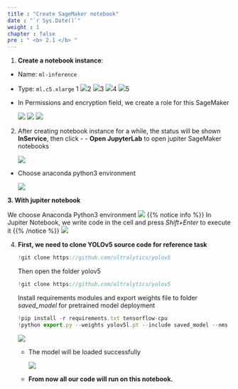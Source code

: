```yaml
---
title : "Create SageMaker notebook"
date : "`r Sys.Date()`"
weight : 1
chapter : false
pre : " <b> 2.1 </b> "
---
```


1. **Create a notebook instance**:
- Name: ```ml-inference```
- Type: ```ml.c5.xlarge```
1
  ![](../images/saved/00.png)2
  ![](/../images/saved/000.png)3
  ![](../../images/saved/001.png)4
  ![](../../images/saved/002.png)5

- In Permissions and encryption field, we create a role for this SageMaker

  ![](../../static/images/saved/003.png)
  ![](../../static/images/saved/004.png)
  ![](../../static/images/saved/005.png)



2. After creating notebook instance for a while, the status will be shown **InService**, then click - - **Open JupyterLab** to open jupiter SageMaker notebooks
    
    ![](../../static/images/saved/006.png)

    
  - Choose anaconda python3 environment
    
    ![](../../static/images/saved/006.png)

    
**3. With jupiter notebook**
    
We choose Anaconda Python3 environment
    ![](../../static/images/saved/007.png)
{{% notice info %}}
In Jupiter Notebook, we write code in the cell and press *Shift+Enter* to execute it
{{% /notice %}}
    ![](../../static/images/saved/008.png)
    
4. **First, we need to clone YOLOv5 source code for reference task**
    
    ```jsx
    !git clone https://github.com/ultralytics/yolov5
    ```
    
    Then open the folder yolov5
    
    ```jsx
    !git clone https://github.com/ultralytics/yolov5
    ```
    
    Install requirements modules and export weights file to folder *saved_model* for pretrained model deployment
    
    ```jsx
    !pip install -r requirements.txt tensorflow-cpu
    !python export.py --weights yolov5l.pt --include saved_model --nms
    ```
    
    ![](../../static/images/saved/009.png)
    
    - The model will be loaded successfully
        
        ![](../../static/images/saved/009model.png)
        
    - **From now all our code will run on this notebook.**